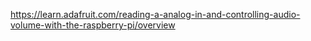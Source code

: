 https://learn.adafruit.com/reading-a-analog-in-and-controlling-audio-volume-with-the-raspberry-pi/overview

